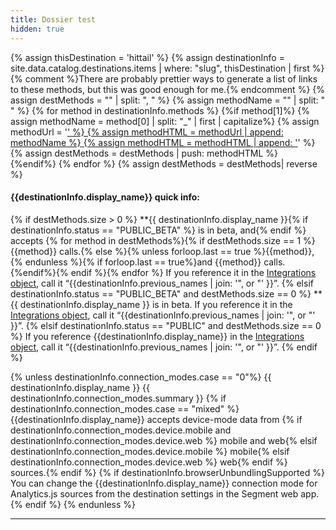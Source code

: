 ```yaml
---
title: Dossier test
hidden: true
---
```



{% assign thisDestination = 'hittail' %}
{% assign destinationInfo = site.data.catalog.destinations.items | where: "slug", thisDestination | first %}
{% comment %}There are probably prettier ways to generate a list of links to these methods, but this was good enough for me.{% endcomment %}
{% assign destMethods = "" | split: ", " %}
{% assign methodName = "" | split: " " %}
{% for method in destinationInfo.methods %}
{%if method[1]%}
{% assign methodName = method[0] | split: "_" | first | capitalize%}
{% assign methodUrl = '<a href="/docs/connections/spec/' | append: methodName | downcase%}
{% assign methodUrl = methodUrl | append: '/">' %}
{% assign methodHTML = methodUrl | append: methodName %}
{% assign methodHTML = methodHTML | append: '</a>' %}
{% assign destMethods = destMethods | push: methodHTML %} {%endif%}
{% endfor %}
{% assign destMethods = destMethods| reverse %}

#### {{destinationInfo.display_name}} quick info:
{% if destMethods.size > 0 %}
**{{ destinationInfo.display_name }}{% if destinationInfo.status == "PUBLIC_BETA" %} is in beta, and{% endif %} accepts
{% for method in destMethods%}{% if destMethods.size == 1 %}{{method}} calls.{% else %}{% unless forloop.last == true %}{{method}}, {% endunless %}{% if forloop.last == true%}and {{method}} calls.{%endif%}{% endif %}{% endfor %} If you reference it in the [Integrations object](/docs/guides/filtering-data/#filtering-with-the-integrations-object), call it &ldquo;{{destinationInfo.previous_names | join: '", or "' }}&rdquo;.
{% elsif destinationInfo.status == "PUBLIC_BETA" and  destMethods.size == 0 %}
**{{ destinationInfo.display_name }} is in beta. If you reference it in the [Integrations object](/docs/guides/filtering-data/#filtering-with-the-integrations-object), call it &ldquo;{{destinationInfo.previous_names | join: '", or "' }}&rdquo;.
{% elsif destinationInfo.status == "PUBLIC" and  destMethods.size == 0 %}
If you reference {{destinationInfo.display_name}} in the [Integrations object](/docs/guides/filtering-data/#filtering-with-the-integrations-object), call it &ldquo;{{destinationInfo.previous_names | join: '", or "' }}&rdquo;.
{% endif %}


{% unless destinationInfo.connection_modes.case == "0"%}
{{ destinationInfo.display_name }} {{ destinationInfo.connection_modes.summary }} {% if destinationInfo.connection_modes.case == "mixed" %}  {{destinationInfo.display_name}} accepts device-mode data from {% if destinationInfo.connection_modes.device.mobile and destinationInfo.connection_modes.device.web %} mobile and web{% elsif destinationInfo.connection_modes.device.mobile %} mobile{% elsif destinationInfo.connection_modes.device.web %} web{% endif %} sources.{% endif %} {% if destinationInfo.browserUnbundlingSupported %} You can change the {{destinationInfo.display_name}} connection mode for Analytics.js sources from the destination settings in the Segment web app.
{% endif %}
{% endunless %}
<hr>
